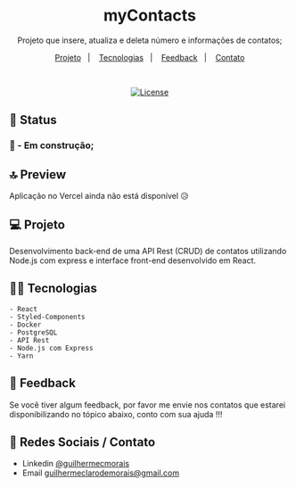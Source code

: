 <h1 align="center"> myContacts    </h1>

<p align="center">
Projeto que insere, atualiza e deleta número e informações de contatos;
</p>

<p align="center">
  <a href="#-tecnologias">Projeto</a>&nbsp;&nbsp;&nbsp;|&nbsp;&nbsp;&nbsp;
  <a href="#-projeto">Tecnologias</a>&nbsp;&nbsp;&nbsp;|&nbsp;&nbsp;&nbsp;
  <a href="#-layout">Feedback</a>&nbsp;&nbsp;&nbsp;|&nbsp;&nbsp;&nbsp;
  <a href="#memo-licença">Contato</a>
</p>

<br>

<p align="center">
<a href="https://pt.wikipedia.org/wiki/Licen%C3%A7a_MIT">
	<img alt="License" src="https://camo.githubusercontent.com/fd551ba4b042d89480347a0e74e31af63b356b2cac1116c7b80038f41b04a581/68747470733a2f2f696d672e736869656c64732e696f2f62616467652f4c6963656e73652d4d49542d677265656e2e737667" />
	</a>


<br>

## 📣 Status

<h3>🔵 - Em construção;</h3>

## 🔝 Preview


 Aplicação no Vercel ainda não está disponível 😥
## 💻 Projeto

Desenvolvimento back-end de uma API Rest (CRUD) de contatos utilizando Node.js com express e interface front-end desenvolvido em React.

## 👨‍💻 Tecnologias

    - React
    - Styled-Components
    - Docker
    - PostgreSQL
    - API Rest
    - Node.js com Express
    - Yarn

## 🚀 Feedback

Se você tiver algum feedback, por favor me envie nos contatos que estarei disponibilizando no tópico abaixo, conto com sua ajuda !!!


## 📍 Redes Sociais / Contato

- Linkedin [@guilhermecmorais](https://www.linkedin.com/in/guilhermecmorais/)
- Email guilhermeclarodemorais@gmail.com
